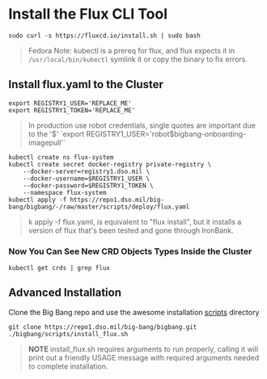 # Install the Flux CLI Tool

```shell
sudo curl -s https://fluxcd.io/install.sh | sudo bash
```

> Fedora Note: kubectl is a prereq for flux, and flux expects it in `/usr/local/bin/kubectl` symlink it or copy the binary to fix errors.

## Install flux.yaml to the Cluster

```shell
export REGISTRY1_USER='REPLACE_ME'
export REGISTRY1_TOKEN='REPLACE_ME'
```

> In production use robot credentials, single quotes are important due to the '$'
`export REGISTRY1_USER='robot$bigbang-onboarding-imagepull'`

```shell
kubectl create ns flux-system
kubectl create secret docker-registry private-registry \
    --docker-server=registry1.dso.mil \
    --docker-username=$REGISTRY1_USER \
    --docker-password=$REGISTRY1_TOKEN \
    --namespace flux-system
kubectl apply -f https://repo1.dso.mil/big-bang/bigbang/-/raw/master/scripts/deploy/flux.yaml
```

> k apply -f flux.yaml, is equivalent to "flux install", but it installs a version of flux that's been tested and gone through IronBank.

### Now You Can See New CRD Objects Types Inside the Cluster

```shell
kubectl get crds | grep flux
```

## Advanced Installation

Clone the Big Bang repo and use the awesome installation [scripts](https://repo1.dso.mil/big-bang/bigbang/-/tree/master/scripts) directory

```shell
git clone https://repo1.dso.mil/big-bang/bigbang.git
./bigbang/scripts/install_flux.sh
```

> **NOTE** install_flux.sh requires arguments to run properly, calling it will print out a friendly USAGE message with required arguments needed to complete installation.
